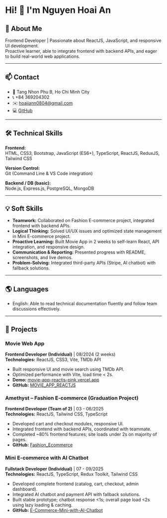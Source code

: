# Hi! 👋 I'm Nguyen Hoai An

## 🌱 About Me
Frontend Developer | Passionate about ReactJS, JavaScript, and responsive UI development.  
Proactive learner, able to integrate frontend with backend APIs, and eager to build real-world web applications.

---

## 📫 Contact
- 📍 Tang Nhon Phu B, Ho Chi Minh City
- 📞 +84 369204302
- ✉️ [hoaiiann0804@gmail.com](mailto:hoaiiann0804@gmail.com)
- 💻 [GitHub](https://github.com/hoaiiann0804)

---

## 🛠️ Technical Skills

**Frontend:**  
HTML, CSS3, Bootstrap, JavaScript (ES6+), TypeScript, ReactJS, ReduxJS, Tailwind CSS  

**Version Control:**  
Git (Command Line & VS Code integration)  

**Backend / DB (basic):**  
Node.js, Express.js, PostgreSQL, MongoDB  

---

## 💡 Soft Skills
- **Teamwork:** Collaborated on Fashion E-commerce project, integrated frontend with backend APIs.  
- **Logical Thinking:** Solved UI/UX issues and optimized state management in Mini E-commerce project.  
- **Proactive Learning:** Built Movie App in 2 weeks to self-learn React, API integration, and responsive design.  
- **Communication & Reporting:** Presented progress with README, screenshots, and live demos.  
- **Problem-Solving:** Integrated third-party APIs (Stripe, AI chatbot) with fallback solutions.

---

## 🌎 Languages
- English: Able to read technical documentation fluently and follow team discussions effectively.

---

## 📂 Projects

### Movie Web App
**Frontend Developer (Individual)** | 08/2024 (2 weeks)  
**Technologies:** ReactJS, CSS3, Vite, TMDb API  
- Built responsive UI and movie search using TMDb API.  
- Optimized performance with Vite, load time < 2s.  
- **Demo:** [movie-app-reactjs-pink.vercel.app](https://movie-app-reactjs-pink.vercel.app)  
- **GitHub:** [MOVIE_APP_REACTJS](https://github.com/hoaiiann0804/MOVIE_APP_REACTJS)

### Amethyst – Fashion E-commerce (Graduation Project)
**Frontend Developer (Team of 2)** | 03 - 06/2025  
**Technologies:** ReactJS, Tailwind CSS, TypeScript  
- Developed cart and checkout modules, responsive UI.  
- Integrated frontend with backend APIs, coordinated with teammate.  
- Completed ~80% frontend features; site loads under 2s on majority of pages.  
- **GitHub:** [Fashion_Ecommerce](https://github.com/hoaiiann0804/Fashion_Ecommerce)

### Mini E-commerce with AI Chatbot
**Fullstack Developer (Individual)** | 07 - 09/2025  
**Technologies:** ReactJS, TypeScript, Redux Toolkit, Tailwind CSS  
- Developed complete frontend (catalog, cart, checkout, admin dashboard).  
- Integrated AI chatbot and payment API with fallback solutions.  
- Built stable prototype; chatbot response <1s; overall page load <2s using lazy loading & caching.  
- **GitHub:** [E-Commerce-Mini-with-AI-Chatbot](https://github.com/hoaiiann0804/E-Commerce-Mini-with-AI-Chatbot)
